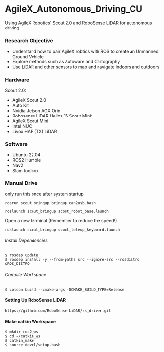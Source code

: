 # AgileX_Autonomous_Driving_CU
Using AgileX Robotics' Scout 2.0 and RoboSense LiDAR for autonomous driving

### Research Objective
- Understand how to pair AgileX robtics with ROS to create an Unmanned Ground Vehicle
- Explore methods such as Autoware and Cartography
- Use LiDAR and other sensors to map and navigate indoors and outdoors

### Hardware
Scout 2.0:
- AgileX Scout 2.0
- Auto Kit
- Nvidia Jetson AGX Orin
- Robosense LiDAR Helios 16
Scout Mini:
- AgileX Scout Mini
- Intel NUC
- Livox HAP (TX) LiDAR

### Software
- Ubuntu 22.04
- ROS2 Humble
- Nav2
- Slam toolbox

### Manual Drive
only run this once after system startup
```
rosrun scout_bringup bringup_can2usb.bash
```
```
roslaunch scout_bringup scout_robot_base.launch
```
Open a new terminal (Remember to reduce the speed!)
```
roslaunch scout_bringup scout_teleop_keyboard.launch
```
###### Install Dependencies
```
$ rosdep update
$ rosdep install -y --from-paths src --ignore-src --rosdistro $ROS_DISTRO
```
###### Compile Workspace
```
$ colcon build --cmake-args -DCMAKE_BUILD_TYPE=Release
```

#### Setting Up RoboSense LiDAR
```
https://github.com/RoboSense-LiDAR/rs_driver.git
```

#### Make catkin Workspace
```
$ mkdir ros2_ws
$ cd ~/catkin_ws
$ catkin_make
$ source devel/setup.bash
```







